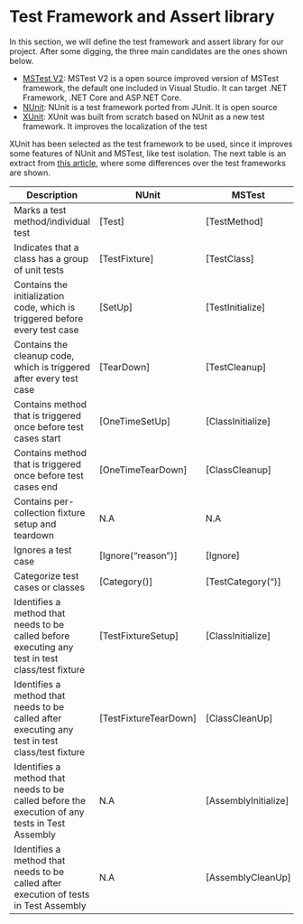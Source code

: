 # Test Framework and Assert library
In this section, we will define the test framework and assert library for our project. After some digging, the three main candidates are the ones shown below. 
- [MSTest V2](https://github.com/microsoft/testfx): MSTest V2 is a open source improved version of MSTest framework, the default one included in Visual Studio. It can target .NET Framework, .NET Core and ASP.NET Core.
- [NUnit](https://nunit.org/): NUnit is a test framework ported from JUnit. It is open source
- [XUnit](): XUnit was built from scratch based on NUnit as a new test framework. It improves the localization of the test

XUnit has been selected as the test framework to be used, since it improves some features of NUnit and MSTest, like test isolation. The next table is an extract from [this article](https://www.lambdatest.com/blog/nunit-vs-xunit-vs-mstest/), where some differences over the test frameworks are shown.

| Description                                                                                      | NUnit                 | MSTest               | xUnit                  |
|--------------------------------------------------------------------------------------------------|-----------------------|----------------------|------------------------|
| Marks a test method/individual test                                                              | [Test]                | [TestMethod]         | [Fact]                 |
| Indicates that a class has a group of unit tests                                                 | [TestFixture]         | [TestClass]          | N.A                    |
| Contains the initialization code, which is triggered before every test case                      | [SetUp]               | [TestInitialize]     | Constructor            |
| Contains the cleanup code, which is triggered after every test case                              | [TearDown]            | [TestCleanup]        | IDisposable.Dispose    |
| Contains method that is triggered once before test cases start                                   | [OneTimeSetUp]        | [ClassInitialize]    | IClassFixture<T>       |
| Contains method that is triggered once before test cases end                                     | [OneTimeTearDown]     | [ClassCleanup]       | IClassFixture<T>       |
| Contains per-collection fixture setup and teardown                                               | N.A                   | N.A                  | ICollectionFixture<T>  |
| Ignores a test case                                                                              | [Ignore(“reason”)]    | [Ignore]             | [Fact(Skip=”reason”)]  |
| Categorize test cases or classes                                                                 | [Category()]          | [TestCategory(“)]    | [Trait(“Category”, “”) |
| Identifies a method that needs to be called before executing any test in test class/test fixture | [TestFixtureSetup]    | [ClassInitialize]    | N.A                    |
| Identifies a method that needs to be called after executing any test in test class/test fixture  | [TestFixtureTearDown] | [ClassCleanUp]       | N.A                    |
| Identifies a method that needs to be called before the execution of any tests in Test Assembly   | N.A                   | [AssemblyInitialize] | N.A                    |
| Identifies a method that needs to be called after execution of tests in Test Assembly            | N.A                   | [AssemblyCleanUp]    | N.A                    |

